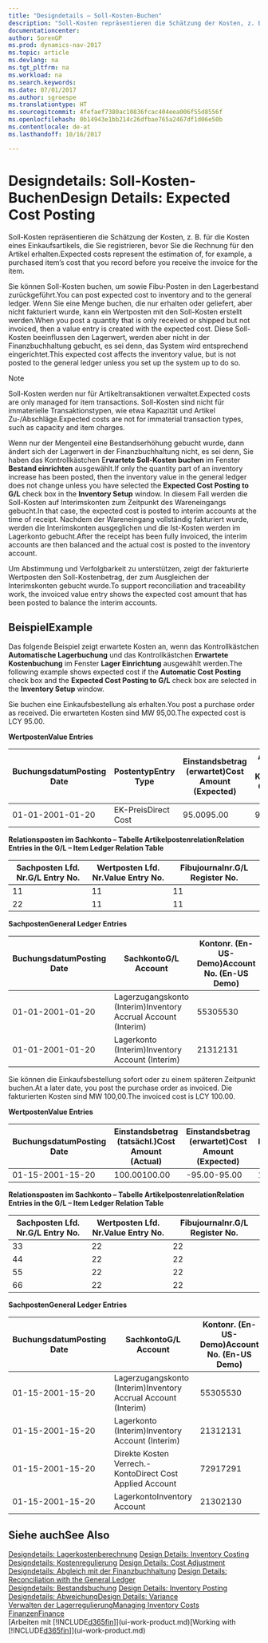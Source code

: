 ```yaml
---
title: "Designdetails – Soll-Kosten-Buchen"
description: "Soll-Kosten repräsentieren die Schätzung der Kosten, z. B. für die Kosten eines Einkaufsartikels, die Sie registrieren, bevor Sie die Rechnung für den Artikel erhalten."
documentationcenter: 
author: SorenGP
ms.prod: dynamics-nav-2017
ms.topic: article
ms.devlang: na
ms.tgt_pltfrm: na
ms.workload: na
ms.search.keywords: 
ms.date: 07/01/2017
ms.author: sgroespe
ms.translationtype: HT
ms.sourcegitcommit: 4fefaef7380ac10836fcac404eea006f55d8556f
ms.openlocfilehash: 0b14943e1bb214c26dfbae765a2467df1d06e50b
ms.contentlocale: de-at
ms.lasthandoff: 10/16/2017

---
```

# <a name="design-details-expected-cost-posting"></a><span data-ttu-id="635ba-103">Designdetails: Soll-Kosten-Buchen</span><span class="sxs-lookup"><span data-stu-id="635ba-103">Design Details: Expected Cost Posting</span></span>
<span data-ttu-id="635ba-104">Soll-Kosten repräsentieren die Schätzung der Kosten, z. B. für die Kosten eines Einkaufsartikels, die Sie registrieren, bevor Sie die Rechnung für den Artikel erhalten.</span><span class="sxs-lookup"><span data-stu-id="635ba-104">Expected costs represent the estimation of, for example, a purchased item’s cost that you record before you receive the invoice for the item.</span></span>  

 <span data-ttu-id="635ba-105">Sie können Soll-Kosten buchen, um sowie Fibu-Posten in den Lagerbestand zurückgeführt.</span><span class="sxs-lookup"><span data-stu-id="635ba-105">You can post expected cost to inventory and to the general ledger.</span></span> <span data-ttu-id="635ba-106">Wenn Sie eine Menge buchen, die nur erhalten oder geliefert, aber nicht fakturiert wurde, kann ein Wertposten mit den Soll-Kosten erstellt werden.</span><span class="sxs-lookup"><span data-stu-id="635ba-106">When you post a quantity that is only received or shipped but not invoiced, then a value entry is created with the expected cost.</span></span> <span data-ttu-id="635ba-107">Diese Soll-Kosten beeinflussen den Lagerwert, werden aber nicht in der Finanzbuchhaltung gebucht, es sei denn, das System wird entsprechend eingerichtet.</span><span class="sxs-lookup"><span data-stu-id="635ba-107">This expected cost affects the inventory value, but is not posted to the general ledger unless you set up the system up to do so.</span></span>  

> [!NOTE]  
>  <span data-ttu-id="635ba-108">Soll-Kosten werden nur für Artikeltransaktionen verwaltet.</span><span class="sxs-lookup"><span data-stu-id="635ba-108">Expected costs are only managed for item transactions.</span></span> <span data-ttu-id="635ba-109">Soll-Kosten sind nicht für immaterielle Transaktionstypen, wie etwa Kapazität und Artikel Zu-/Abschläge.</span><span class="sxs-lookup"><span data-stu-id="635ba-109">Expected costs are not for immaterial transaction types, such as capacity and item charges.</span></span>  

 <span data-ttu-id="635ba-110">Wenn nur der Mengenteil eine Bestandserhöhung gebucht wurde, dann ändert sich der Lagerwert in der Finanzbuchhaltung nicht, es sei denn, Sie haben das Kontrollkästchen E**rwartete Soll-Kosten buchen** im Fenster **Bestand einrichten** ausgewählt.</span><span class="sxs-lookup"><span data-stu-id="635ba-110">If only the quantity part of an inventory increase has been posted, then the inventory value in the general ledger does not change unless you have selected the **Expected Cost Posting to G/L** check box in the **Inventory Setup** window.</span></span> <span data-ttu-id="635ba-111">In diesem Fall werden die Soll-Kosten auf Interimskonten zum Zeitpunkt des Wareneingangs gebucht.</span><span class="sxs-lookup"><span data-stu-id="635ba-111">In that case, the expected cost is posted to interim accounts at the time of receipt.</span></span> <span data-ttu-id="635ba-112">Nachdem der Wareneingang vollständig fakturiert wurde, werden die Interimskonten ausgeglichen und die Ist-Kosten werden im Lagerkonto gebucht.</span><span class="sxs-lookup"><span data-stu-id="635ba-112">After the receipt has been fully invoiced, the interim accounts are then balanced and the actual cost is posted to the inventory account.</span></span>  

 <span data-ttu-id="635ba-113">Um Abstimmung und Verfolgbarkeit zu unterstützen, zeigt der fakturierte Wertposten den Soll-Kostenbetrag, der zum Ausgleichen der Interimskonten gebucht wurde.</span><span class="sxs-lookup"><span data-stu-id="635ba-113">To support reconciliation and traceability work, the invoiced value entry shows the expected cost amount that has been posted to balance the interim accounts.</span></span>  

## <a name="example"></a><span data-ttu-id="635ba-114">Beispiel</span><span class="sxs-lookup"><span data-stu-id="635ba-114">Example</span></span>  
 <span data-ttu-id="635ba-115">Das folgende Beispiel zeigt erwartete Kosten an, wenn das Kontrollkästchen **Automatische Lagerbuchung** und das Kontrollkästchen **Erwartete Kostenbuchung** im Fenster **Lager Einrichtung** ausgewählt werden.</span><span class="sxs-lookup"><span data-stu-id="635ba-115">The following example shows expected cost if the **Automatic Cost Posting** check box and the **Expected Cost Posting to G/L** check box are selected in the **Inventory Setup** window.</span></span>  

 <span data-ttu-id="635ba-116">Sie buchen eine Einkaufsbestellung als erhalten.</span><span class="sxs-lookup"><span data-stu-id="635ba-116">You post a purchase order as received.</span></span> <span data-ttu-id="635ba-117">Die erwarteten Kosten sind MW 95,00.</span><span class="sxs-lookup"><span data-stu-id="635ba-117">The expected cost is LCY 95.00.</span></span>  

 <span data-ttu-id="635ba-118">**Wertposten**</span><span class="sxs-lookup"><span data-stu-id="635ba-118">**Value Entries**</span></span>  

|<span data-ttu-id="635ba-119">Buchungsdatum</span><span class="sxs-lookup"><span data-stu-id="635ba-119">Posting Date</span></span>|<span data-ttu-id="635ba-120">Postentyp</span><span class="sxs-lookup"><span data-stu-id="635ba-120">Entry Type</span></span>|<span data-ttu-id="635ba-121">Einstandsbetrag (erwartet)</span><span class="sxs-lookup"><span data-stu-id="635ba-121">Cost Amount (Expected)</span></span>|<span data-ttu-id="635ba-122">Auf Sachkonto geb. Soll-Kosten</span><span class="sxs-lookup"><span data-stu-id="635ba-122">Expected Cost Posted to G/L</span></span>|<span data-ttu-id="635ba-123">Soll-Kosten</span><span class="sxs-lookup"><span data-stu-id="635ba-123">Expected Cost</span></span>|<span data-ttu-id="635ba-124">Artikelposten Lfd. Nr.</span><span class="sxs-lookup"><span data-stu-id="635ba-124">Item Ledger Entry No.</span></span>|<span data-ttu-id="635ba-125">Lfd. Nr.</span><span class="sxs-lookup"><span data-stu-id="635ba-125">Entry No.</span></span>|  
|------------------|----------------|------------------------------|----------------------------------|-------------------|---------------------------|---------------|  
|<span data-ttu-id="635ba-126">01-01-20</span><span class="sxs-lookup"><span data-stu-id="635ba-126">01-01-20</span></span>|<span data-ttu-id="635ba-127">EK-Preis</span><span class="sxs-lookup"><span data-stu-id="635ba-127">Direct Cost</span></span>|<span data-ttu-id="635ba-128">95.00</span><span class="sxs-lookup"><span data-stu-id="635ba-128">95.00</span></span>|<span data-ttu-id="635ba-129">95.00</span><span class="sxs-lookup"><span data-stu-id="635ba-129">95.00</span></span>|<span data-ttu-id="635ba-130">Ja</span><span class="sxs-lookup"><span data-stu-id="635ba-130">Yes</span></span>|<span data-ttu-id="635ba-131">1</span><span class="sxs-lookup"><span data-stu-id="635ba-131">1</span></span>|<span data-ttu-id="635ba-132">1</span><span class="sxs-lookup"><span data-stu-id="635ba-132">1</span></span>|  

 <span data-ttu-id="635ba-133">**Relationsposten im Sachkonto – Tabelle Artikelpostenrelation**</span><span class="sxs-lookup"><span data-stu-id="635ba-133">**Relation Entries in the G/L – Item Ledger Relation Table**</span></span>  

|<span data-ttu-id="635ba-134">Sachposten Lfd. Nr.</span><span class="sxs-lookup"><span data-stu-id="635ba-134">G/L Entry No.</span></span>|<span data-ttu-id="635ba-135">Wertposten Lfd. Nr.</span><span class="sxs-lookup"><span data-stu-id="635ba-135">Value Entry No.</span></span>|<span data-ttu-id="635ba-136">Fibujournalnr.</span><span class="sxs-lookup"><span data-stu-id="635ba-136">G/L Register No.</span></span>|  
|--------------------|---------------------|-----------------------|  
|<span data-ttu-id="635ba-137">1</span><span class="sxs-lookup"><span data-stu-id="635ba-137">1</span></span>|<span data-ttu-id="635ba-138">1</span><span class="sxs-lookup"><span data-stu-id="635ba-138">1</span></span>|<span data-ttu-id="635ba-139">1</span><span class="sxs-lookup"><span data-stu-id="635ba-139">1</span></span>|  
|<span data-ttu-id="635ba-140">2</span><span class="sxs-lookup"><span data-stu-id="635ba-140">2</span></span>|<span data-ttu-id="635ba-141">1</span><span class="sxs-lookup"><span data-stu-id="635ba-141">1</span></span>|<span data-ttu-id="635ba-142">1</span><span class="sxs-lookup"><span data-stu-id="635ba-142">1</span></span>|  

 <span data-ttu-id="635ba-143">**Sachposten**</span><span class="sxs-lookup"><span data-stu-id="635ba-143">**General Ledger Entries**</span></span>  

|<span data-ttu-id="635ba-144">Buchungsdatum</span><span class="sxs-lookup"><span data-stu-id="635ba-144">Posting Date</span></span>|<span data-ttu-id="635ba-145">Sachkonto</span><span class="sxs-lookup"><span data-stu-id="635ba-145">G/L Account</span></span>|<span data-ttu-id="635ba-146">Kontonr. (En-US-Demo)</span><span class="sxs-lookup"><span data-stu-id="635ba-146">Account No. (En-US Demo)</span></span>|<span data-ttu-id="635ba-147">Betrag</span><span class="sxs-lookup"><span data-stu-id="635ba-147">Amount</span></span>|<span data-ttu-id="635ba-148">Lfd. Nr.</span><span class="sxs-lookup"><span data-stu-id="635ba-148">Entry No.</span></span>|  
|------------------|------------------|---------------------------------|------------|---------------|  
|<span data-ttu-id="635ba-149">01-01-20</span><span class="sxs-lookup"><span data-stu-id="635ba-149">01-01-20</span></span>|<span data-ttu-id="635ba-150">Lagerzugangskonto (Interim)</span><span class="sxs-lookup"><span data-stu-id="635ba-150">Inventory Accrual Account (Interim)</span></span>|<span data-ttu-id="635ba-151">5530</span><span class="sxs-lookup"><span data-stu-id="635ba-151">5530</span></span>|<span data-ttu-id="635ba-152">-95.00</span><span class="sxs-lookup"><span data-stu-id="635ba-152">-95.00</span></span>|<span data-ttu-id="635ba-153">2</span><span class="sxs-lookup"><span data-stu-id="635ba-153">2</span></span>|  
|<span data-ttu-id="635ba-154">01-01-20</span><span class="sxs-lookup"><span data-stu-id="635ba-154">01-01-20</span></span>|<span data-ttu-id="635ba-155">Lagerkonto (Interim)</span><span class="sxs-lookup"><span data-stu-id="635ba-155">Inventory Account (Interim)</span></span>|<span data-ttu-id="635ba-156">2131</span><span class="sxs-lookup"><span data-stu-id="635ba-156">2131</span></span>|<span data-ttu-id="635ba-157">95.00</span><span class="sxs-lookup"><span data-stu-id="635ba-157">95.00</span></span>|<span data-ttu-id="635ba-158">1</span><span class="sxs-lookup"><span data-stu-id="635ba-158">1</span></span>|  

 <span data-ttu-id="635ba-159">Sie können die Einkaufsbestellung sofort oder zu einem späteren Zeitpunkt buchen.</span><span class="sxs-lookup"><span data-stu-id="635ba-159">At a later date, you post the purchase order as invoiced.</span></span> <span data-ttu-id="635ba-160">Die fakturierten Kosten sind MW 100,00.</span><span class="sxs-lookup"><span data-stu-id="635ba-160">The invoiced cost is LCY 100.00.</span></span>  

 <span data-ttu-id="635ba-161">**Wertposten**</span><span class="sxs-lookup"><span data-stu-id="635ba-161">**Value Entries**</span></span>  

|<span data-ttu-id="635ba-162">Buchungsdatum</span><span class="sxs-lookup"><span data-stu-id="635ba-162">Posting Date</span></span>|<span data-ttu-id="635ba-163">Einstandsbetrag (tatsächl.)</span><span class="sxs-lookup"><span data-stu-id="635ba-163">Cost Amount (Actual)</span></span>|<span data-ttu-id="635ba-164">Einstandsbetrag (erwartet)</span><span class="sxs-lookup"><span data-stu-id="635ba-164">Cost Amount (Expected)</span></span>|<span data-ttu-id="635ba-165">Gebuchte Lagerregulierung an G/L</span><span class="sxs-lookup"><span data-stu-id="635ba-165">Cost Posted to G/L</span></span>|<span data-ttu-id="635ba-166">Soll-Kosten</span><span class="sxs-lookup"><span data-stu-id="635ba-166">Expected Cost</span></span>|<span data-ttu-id="635ba-167">Artikelposten Lfd. Nr.</span><span class="sxs-lookup"><span data-stu-id="635ba-167">Item Ledger Entry No.</span></span>|<span data-ttu-id="635ba-168">Lfd. Nr.</span><span class="sxs-lookup"><span data-stu-id="635ba-168">Entry No.</span></span>|  
|------------------|----------------------------|------------------------------|-------------------------|-------------------|---------------------------|---------------|  
|<span data-ttu-id="635ba-169">01-15-20</span><span class="sxs-lookup"><span data-stu-id="635ba-169">01-15-20</span></span>|<span data-ttu-id="635ba-170">100.00</span><span class="sxs-lookup"><span data-stu-id="635ba-170">100.00</span></span>|<span data-ttu-id="635ba-171">-95.00</span><span class="sxs-lookup"><span data-stu-id="635ba-171">-95.00</span></span>|<span data-ttu-id="635ba-172">100.00</span><span class="sxs-lookup"><span data-stu-id="635ba-172">100.00</span></span>|<span data-ttu-id="635ba-173">Nein</span><span class="sxs-lookup"><span data-stu-id="635ba-173">No</span></span>|<span data-ttu-id="635ba-174">1</span><span class="sxs-lookup"><span data-stu-id="635ba-174">1</span></span>|<span data-ttu-id="635ba-175">2</span><span class="sxs-lookup"><span data-stu-id="635ba-175">2</span></span>|  

 <span data-ttu-id="635ba-176">**Relationsposten im Sachkonto – Tabelle Artikelpostenrelation**</span><span class="sxs-lookup"><span data-stu-id="635ba-176">**Relation Entries in the G/L – Item Ledger Relation Table**</span></span>  

|<span data-ttu-id="635ba-177">Sachposten Lfd. Nr.</span><span class="sxs-lookup"><span data-stu-id="635ba-177">G/L Entry No.</span></span>|<span data-ttu-id="635ba-178">Wertposten Lfd. Nr.</span><span class="sxs-lookup"><span data-stu-id="635ba-178">Value Entry No.</span></span>|<span data-ttu-id="635ba-179">Fibujournalnr.</span><span class="sxs-lookup"><span data-stu-id="635ba-179">G/L Register No.</span></span>|  
|--------------------|---------------------|-----------------------|  
|<span data-ttu-id="635ba-180">3</span><span class="sxs-lookup"><span data-stu-id="635ba-180">3</span></span>|<span data-ttu-id="635ba-181">2</span><span class="sxs-lookup"><span data-stu-id="635ba-181">2</span></span>|<span data-ttu-id="635ba-182">2</span><span class="sxs-lookup"><span data-stu-id="635ba-182">2</span></span>|  
|<span data-ttu-id="635ba-183">4</span><span class="sxs-lookup"><span data-stu-id="635ba-183">4</span></span>|<span data-ttu-id="635ba-184">2</span><span class="sxs-lookup"><span data-stu-id="635ba-184">2</span></span>|<span data-ttu-id="635ba-185">2</span><span class="sxs-lookup"><span data-stu-id="635ba-185">2</span></span>|  
|<span data-ttu-id="635ba-186">5</span><span class="sxs-lookup"><span data-stu-id="635ba-186">5</span></span>|<span data-ttu-id="635ba-187">2</span><span class="sxs-lookup"><span data-stu-id="635ba-187">2</span></span>|<span data-ttu-id="635ba-188">2</span><span class="sxs-lookup"><span data-stu-id="635ba-188">2</span></span>|  
|<span data-ttu-id="635ba-189">6</span><span class="sxs-lookup"><span data-stu-id="635ba-189">6</span></span>|<span data-ttu-id="635ba-190">2</span><span class="sxs-lookup"><span data-stu-id="635ba-190">2</span></span>|<span data-ttu-id="635ba-191">2</span><span class="sxs-lookup"><span data-stu-id="635ba-191">2</span></span>|  

 <span data-ttu-id="635ba-192">**Sachposten**</span><span class="sxs-lookup"><span data-stu-id="635ba-192">**General Ledger Entries**</span></span>  

|<span data-ttu-id="635ba-193">Buchungsdatum</span><span class="sxs-lookup"><span data-stu-id="635ba-193">Posting Date</span></span>|<span data-ttu-id="635ba-194">Sachkonto</span><span class="sxs-lookup"><span data-stu-id="635ba-194">G/L Account</span></span>|<span data-ttu-id="635ba-195">Kontonr. (En-US-Demo)</span><span class="sxs-lookup"><span data-stu-id="635ba-195">Account No. (En-US Demo)</span></span>|<span data-ttu-id="635ba-196">Betrag</span><span class="sxs-lookup"><span data-stu-id="635ba-196">Amount</span></span>|<span data-ttu-id="635ba-197">Lfd. Nr.</span><span class="sxs-lookup"><span data-stu-id="635ba-197">Entry No.</span></span>|  
|------------------|------------------|---------------------------------|------------|---------------|  
|<span data-ttu-id="635ba-198">01-15-20</span><span class="sxs-lookup"><span data-stu-id="635ba-198">01-15-20</span></span>|<span data-ttu-id="635ba-199">Lagerzugangskonto (Interim)</span><span class="sxs-lookup"><span data-stu-id="635ba-199">Inventory Accrual Account (Interim)</span></span>|<span data-ttu-id="635ba-200">5530</span><span class="sxs-lookup"><span data-stu-id="635ba-200">5530</span></span>|<span data-ttu-id="635ba-201">95.00</span><span class="sxs-lookup"><span data-stu-id="635ba-201">95.00</span></span>|<span data-ttu-id="635ba-202">4</span><span class="sxs-lookup"><span data-stu-id="635ba-202">4</span></span>|  
|<span data-ttu-id="635ba-203">01-15-20</span><span class="sxs-lookup"><span data-stu-id="635ba-203">01-15-20</span></span>|<span data-ttu-id="635ba-204">Lagerkonto (Interim)</span><span class="sxs-lookup"><span data-stu-id="635ba-204">Inventory Account (Interim)</span></span>|<span data-ttu-id="635ba-205">2131</span><span class="sxs-lookup"><span data-stu-id="635ba-205">2131</span></span>|<span data-ttu-id="635ba-206">-95.00</span><span class="sxs-lookup"><span data-stu-id="635ba-206">-95.00</span></span>|<span data-ttu-id="635ba-207">3</span><span class="sxs-lookup"><span data-stu-id="635ba-207">3</span></span>|  
|<span data-ttu-id="635ba-208">01-15-20</span><span class="sxs-lookup"><span data-stu-id="635ba-208">01-15-20</span></span>|<span data-ttu-id="635ba-209">Direkte Kosten Verrech.-Konto</span><span class="sxs-lookup"><span data-stu-id="635ba-209">Direct Cost Applied Account</span></span>|<span data-ttu-id="635ba-210">7291</span><span class="sxs-lookup"><span data-stu-id="635ba-210">7291</span></span>|<span data-ttu-id="635ba-211">-100</span><span class="sxs-lookup"><span data-stu-id="635ba-211">-100</span></span>|<span data-ttu-id="635ba-212">6</span><span class="sxs-lookup"><span data-stu-id="635ba-212">6</span></span>|  
|<span data-ttu-id="635ba-213">01-15-20</span><span class="sxs-lookup"><span data-stu-id="635ba-213">01-15-20</span></span>|<span data-ttu-id="635ba-214">Lagerkonto</span><span class="sxs-lookup"><span data-stu-id="635ba-214">Inventory Account</span></span>|<span data-ttu-id="635ba-215">2130</span><span class="sxs-lookup"><span data-stu-id="635ba-215">2130</span></span>|<span data-ttu-id="635ba-216">100</span><span class="sxs-lookup"><span data-stu-id="635ba-216">100</span></span>|<span data-ttu-id="635ba-217">5</span><span class="sxs-lookup"><span data-stu-id="635ba-217">5</span></span>|  

## <a name="see-also"></a><span data-ttu-id="635ba-218">Siehe auch</span><span class="sxs-lookup"><span data-stu-id="635ba-218">See Also</span></span>
 <span data-ttu-id="635ba-219">[Designdetails: Lagerkostenberechnung](design-details-inventory-costing.md) </span><span class="sxs-lookup"><span data-stu-id="635ba-219">[Design Details: Inventory Costing](design-details-inventory-costing.md) </span></span>  
 <span data-ttu-id="635ba-220">[Designdetails: Kostenregulierung](design-details-cost-adjustment.md) </span><span class="sxs-lookup"><span data-stu-id="635ba-220">[Design Details: Cost Adjustment](design-details-cost-adjustment.md) </span></span>  
 <span data-ttu-id="635ba-221">[Designdetails: Abgleich mit der Finanzbuchhaltung](design-details-reconciliation-with-the-general-ledger.md) </span><span class="sxs-lookup"><span data-stu-id="635ba-221">[Design Details: Reconciliation with the General Ledger](design-details-reconciliation-with-the-general-ledger.md) </span></span>  
 <span data-ttu-id="635ba-222">[Designdetails: Bestandsbuchung](design-details-inventory-posting.md) </span><span class="sxs-lookup"><span data-stu-id="635ba-222">[Design Details: Inventory Posting](design-details-inventory-posting.md) </span></span>  
 [<span data-ttu-id="635ba-223">Designdetails: Abweichung</span><span class="sxs-lookup"><span data-stu-id="635ba-223">Design Details: Variance</span></span>](design-details-variance.md)  
 [<span data-ttu-id="635ba-224">Verwalten der Lagerregulierung</span><span class="sxs-lookup"><span data-stu-id="635ba-224">Managing Inventory Costs</span></span>](finance-manage-inventory-costs.md)  
 [<span data-ttu-id="635ba-225">Finanzen</span><span class="sxs-lookup"><span data-stu-id="635ba-225">Finance</span></span>](finance.md)  
 <span data-ttu-id="635ba-226">[Arbeiten mit [!INCLUDE[d365fin](includes/d365fin_md.md)]](ui-work-product.md)</span><span class="sxs-lookup"><span data-stu-id="635ba-226">[Working with [!INCLUDE[d365fin](includes/d365fin_md.md)]](ui-work-product.md)</span></span>

